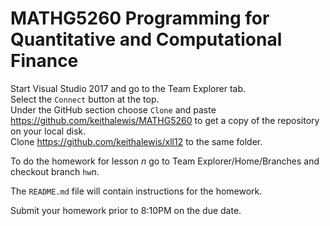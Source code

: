# MATHG5260 Programming for Quantitative and Computational Finance

Start Visual Studio 2017 and go to the Team Explorer tab.  
Select the `Connect` button at the top.  
Under the GitHub section choose `Clone` and paste https://github.com/keithalewis/MATHG5260 to get a copy of the repository on your local disk.    
Clone https://github.com/keithalewis/xll12 to the same folder. 

To do the homework for lesson _n_ go to Team Explorer/Home/Branches and checkout
branch `hw`_n_.

The `README.md` file will contain instructions for the homework.

Submit your homework prior to 8:10PM on the due date.
